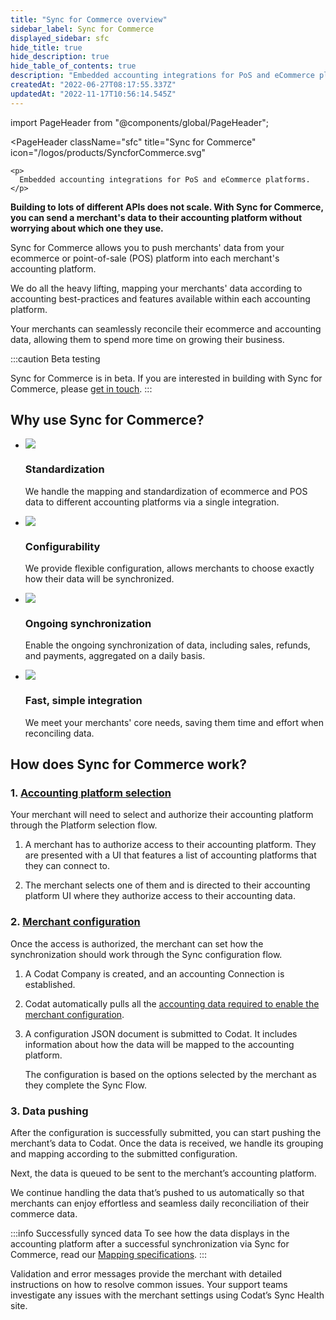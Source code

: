 ```yaml
---
title: "Sync for Commerce overview"
sidebar_label: Sync for Commerce
displayed_sidebar: sfc
hide_title: true
hide_description: true
hide_table_of_contents: true
description: "Embedded accounting integrations for PoS and eCommerce platforms."
createdAt: "2022-06-27T08:17:55.337Z"
updatedAt: "2022-11-17T10:56:14.545Z"
---
```


<Head>
  <meta property="og:image" content="/img/codat_banner.png"/>
</Head>

import PageHeader from "@components/global/PageHeader";

<PageHeader 
  className="sfc"
  title="Sync for Commerce"
  icon="/logos/products/SyncforCommerce.svg"
>
    <p>
      Embedded accounting integrations for PoS and eCommerce platforms.
    </p>
</PageHeader>

**Building to lots of different APIs does not scale. With Sync for Commerce, you can send a merchant's data to their accounting platform without worrying about which one they use.**

Sync for Commerce allows you to push merchants' data from your ecommerce or point-of-sale (POS) platform into each merchant's accounting platform.

We do all the heavy lifting, mapping your merchants' data according to accounting best-practices and features available within each accounting platform.

Your merchants can seamlessly reconcile their ecommerce and accounting data, allowing them to spend more time on growing their business.

:::caution Beta testing

Sync for Commerce is in beta. If you are interested in building with Sync for Commerce, please [get in touch](mailto:sync-for-commerce@codat.io).
:::

## Why use Sync for Commerce?

<ul className="card-container col-2">
    <li className="card">
        <div class="header">
            <img src="/img/wp-icons/copy-feature-bullet.svg"
                class="mini-icon"/>
            <h3>Standardization</h3>
        </div>
        <p>
            We handle the mapping and standardization of ecommerce and POS data to different accounting platforms via a single integration.
        </p>
    </li>

<li className="card">
        <div class="header">
            <img src="/img/wp-icons/copy-feature-bullet.svg"
                class="mini-icon"/>
            <h3>Configurability</h3>
        </div>
        <p>
            We provide flexible configuration, allows merchants to choose exactly how their data will be synchronized.
        </p>
</li>

   <li className="card">
        <div class="header">
            <img src="/img/wp-icons/copy-feature-bullet.svg"
                class="mini-icon"/>
            <h3>Ongoing synchronization</h3>
        </div>
        <p>
           Enable the ongoing synchronization of data, including sales, refunds, and payments, aggregated on a daily basis.
        </p>
    </li>

   <li className="card">
        <div class="header">
            <img src="/img/wp-icons/copy-feature-bullet.svg"
                class="mini-icon"/>
            <h3>Fast, simple integration</h3>
        </div>
        <p>
           We meet your merchants' core needs, saving them time and effort when reconciling data.
        </p>
    </li>
</ul>

## How does Sync for Commerce work?

### 1. [Accounting platform selection](/sfc/build-with-sync-for-commerce/sync-platform-selection)

Your merchant will need to select and authorize their accounting platform through the Platform selection flow.

1. A merchant has to authorize access to their accounting platform. They are presented with a UI that features a list of accounting platforms that they can connect to.

2. The merchant selects one of them and is directed to their accounting platform UI where they authorize access to their accounting data.

### 2. [Merchant configuration](/sfc/build-with-sync-for-commerce/implementing-codats-no-code-merchant-configuration)

Once the access is authorized, the merchant can set how the synchronization should work through the Sync configuration flow.

1. A Codat Company is created, and an accounting Connection is established.
2. Codat automatically pulls all the [accounting data required to enable the merchant configuration](/sfc/build-with-sync-for-commerce/sync-for-commerce-prerequisites).
3. A configuration JSON document is submitted to Codat. It includes information about how the data will be mapped to the accounting platform.

   The configuration is based on the options selected by the merchant as they complete the Sync Flow.

### 3. Data pushing

After the configuration is successfully submitted, you can start pushing the merchant’s data to Codat. Once the data is received, we handle its grouping and mapping according to the submitted configuration.

Next, the data is queued to be sent to the merchant’s accounting platform.

We continue handling the data that’s pushed to us automatically so that merchants can enjoy effortless and seamless daily reconciliation of their commerce data.

:::info Successfully synced data
To see how the data displays in the accounting platform after a successful synchronization via Sync for Commerce, read our [Mapping specifications](/sfc/mapping-specifications/overview).
:::

Validation and error messages provide the merchant with detailed instructions on how to resolve common issues. Your support teams investigate any issues with the merchant settings using Codat’s Sync Health site.
